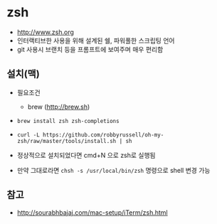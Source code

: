 # zsh

* http://www.zsh.org
* 인터랙티브한 사용을 위해 설계된 쉘, 파워풀한 스크립팅 언어
* git 사용시 브랜치 등을 프롬프트에 보여주며 매우 편리함

## 설치(맥)
* 필요조건
  * brew (http://brew.sh)

* `brew install zsh zsh-completions`
* `curl -L https://github.com/robbyrussell/oh-my-zsh/raw/master/tools/install.sh | sh`

* 정상적으로 설치되었다면 cmd+N 으로 zsh로 실행됨
* 만약 그대로라면 `chsh -s /usr/local/bin/zsh` 명령으로 shell 변경 가능

## 참고
* http://sourabhbajaj.com/mac-setup/iTerm/zsh.html
